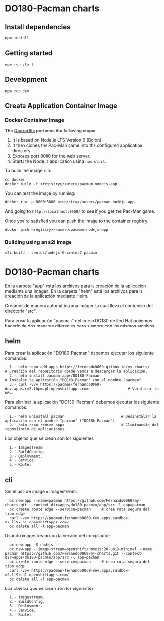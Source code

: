 # DO180-Pacman charts


## Install dependencies

```
npm install
```

## Getting started

```
npm run start
```

## Development

```
npm run dev
```

## Create Application Container Image

### Docker Container Image

The [Dockerfile](docker/Dockerfile) performs the following steps:

1. It is based on Node.js LTS Version 6 (Boron).
1. It then clones the Pac-Man game into the configured application directory.
1. Exposes port 8080 for the web server.
1. Starts the Node.js application using `npm start`.

To build the image run:

```
cd docker
docker build -t <registry>/<user>/pacman-nodejs-app .
```

You can test the image by running:

```
docker run -p 8000:8080 <registry>/<user>/pacman-nodejs-app
```

And going to `http://localhost:8000/` to see if you get the Pac-Man game.

Once you're satisfied you can push the image to the container registry.

```
docker push <registry>/<user>/pacman-nodejs-app
```

### Building using an s2i image

```
s2i build . centos/nodejs-6-centos7 pacman
```











# DO180-Pacman charts

En la carpeta "app" está los archivos para la creación de la aplicacion mediante una imagen.
En la carpeta "helm" está los archivos para la creación de la aplicación mediante Helm.

Creamos de manera automática una imágen la cual lleva el contenido del directorio "src".

Para crear la aplicación "pacman" del curso DO180 de Red Hat podemos hacerlo de dos maneras diferentes pero siempre con los mismos archivos.


## helm

Para crear la aplicación "DO180-Pacman" debemos ejecutar los siguiente comandos:
```
  1.- helm repo add apps https://fernando0069.github.io/my-charts/                                  # Creación del repositorio donde vamos a descargar la aplicación.
  2.- helm install pacman apps/DO180-Pacman                                                         # Instalar la aplicación "DO180-Pacman" con el nombre "pacman".
  3.- curl -vvv https://pacman-fernando0069-dev.apps.rm2.thpm.p1.openshiftapps.com                  # Verificar la URL. 
```

Para eliminar la aplicación "DO180-Pacman" debemos ejecutar los siguiente comandos:
```
  1.- helm uninstall pacman                          # Desinstalar la aplicación con el nombre "pacman" ("DO180-Pacman").
  2.- helm repo remove apps                          # Eliminación del repositorio de aplicaciones.
```

Los objetos que se crean son los siguientes:
```
  1.- Imagestream
  2.- BuildConfig.
  3.- Deployment.
  4.- Service.
  5.- Route.
```


## cli

Sin el uso de image o imagestream:
```
  oc new-app --name=pacman https://github.com/Fernando0069/my-charts.git --context-dir=apps/do180-pacman/app/src -l app=pacman
  oc create route edge --service=pacman     # crea ruta segura del tipo edge
  curl -vvv https://pacman-fernando0069-dev.apps.sandbox-m2.ll9k.p1.openshiftapps.com/
  oc delete all -l app=pacman
```

Usando imagestream con la versión del compilador:
```
  oc new-app -S nodejs
  oc new-app --image-stream=openshift/nodejs:20-ubi9-minimal --name pacman https://github.com/Fernando0069/my-charts.git --context-dir=apps/do180-pacman/app/src -l app=pacman
  oc create route edge --service=pacman     # crea ruta segura del tipo edge
  curl -vvv https://pacman-fernando0069-dev.apps.sandbox-m2.ll9k.p1.openshiftapps.com/
  oc delete all -l app=pacman
```

Los objetos que se crean son los siguientes:
```
  1.- Imagestream.
  2.- BuildConfig.
  3.- Deployment.
  4.- Service.
  5.- Route.
```

